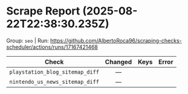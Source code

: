 # Scrape Report (2025-08-22T22:38:30.235Z)

Group: `seo`  |  Run: https://github.com/AlbertoRoca96/scraping-checks-scheduler/actions/runs/17167421468

| Check | Changed | Keys | Error |
|---|:---:|:--|:--|
| `playstation_blog_sitemap_diff` | — |  |  |
| `nintendo_us_news_sitemap_diff` | — |  |  |
